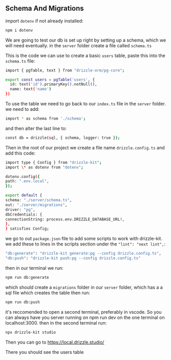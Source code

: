 ## Schema And Migrations

import `dotenv` if not already installed:

```bash
npm i dotenv
```

We are going to test our db is set up right by setting up a schema, which we will need eventually.
in the `server` folder create a file called `schema.ts`

This is the code we can use to create a basic `users` table, paste this into the `schema.ts` file:

```bash
import { pgTable, text } from "drizzle-orm/pg-core";

export const users = pgTable('users', {
  id: text('id').primaryKey().notNull(),
  name: text('name')
})
```

To use the table we need to go back to our `index.ts` file in the `server` folder.
we need to add:

```bash
import * as schema from './schema';
```

and then alter the last line to:

```bash
const db = drizzle(sql, { schema, logger: true });
```

Then in the root of our project we create a file name `drizzle.config.ts` and add this code:

```bash
import type { Config } from "drizzle-kit";
import \* as dotenv from "dotenv";

dotenv.config({
path: ".env.local",
});

export default {
schema: "./server/schema.ts",
out: "./server/migrations",
driver: "pg",
dbCredentials: {
connectionString: process.env.DRIZZLE_DATABASE_URL!,
},
} satisfies Config;
```

we go to out `package.json` file to add some scripts to work with drizzle-kit.
we add these to lines in the scripts section under the `"lint": "next lint",`:

```bash
"db:generate": "drizzle-kit generate:pg --config drizzle.config.ts",
"db:push": "drizzle-kit push:pg --config drizzle.config.ts"
```

then in our terminal we run:

```bash
npm run db:generate
```

which should create a `migrations` folder in our `server` folder, which has a a sql file which creates the table
then run:

```bash
npm run db:push
```

it's reccomended to open a second terminal, preferably in vscode. So you can always have you server running on npm run dev on the one terminal on localhost:3000.
then in the second terminal run:

```bash
npx drizzle-kit studio
```

Then you can go to https://local.drizzle.studio/

There you should see the users table
